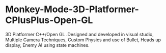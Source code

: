 # Monkey-Mode-3D-Platformer-CPlusPlus-Open-GL
 3D Platformer C++/Open GL .Designed and developed in visual studio, Multiple Camera Techniques, Custom Physics and use of Bullet, Heads up display, Enemy AI using state machines.
